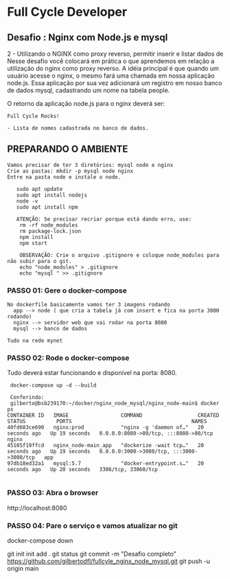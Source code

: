 # Full Cycle Developer
## Desafio : Nginx com Node.js e mysql 
 2 - Utilizando o NGINX como proxy reverso, permitir inserir e listar dados de Nesse desafio você colocará em prática o que aprendemos em relação a utilização do nginx como proxy reverso. A idéia principal é que quando um usuário acesse o nginx, o mesmo fará uma chamada em nossa aplicação node.js. Essa aplicação por sua vez adicionará um registro em nosso banco de dados mysql, cadastrando um nome na tabela people.

O retorno da aplicação node.js para o nginx deverá ser:
```
Full Cycle Rocks!

- Lista de nomes cadastrada no banco de dados.

```

## PREPARANDO O AMBIENTE
    Vamos precisar de ter 3 diretórios: mysql node e nginx
    Crie as pastas: mkdir -p mysql node nginx
    Entre na pasta node e instale o node. 
```
   sudo apt update
   sudo apt install nodejs
   node -v
   sudo apt install npm

   ATENÇÃO: Se precisar recriar porque está dando erro, use: 
    rm -rf node_modules
    rm package-lock.json
    npm install
    npm start
    
    OBSERVAÇÃO: Crie o arquivo .gitignore e coloque node_modules para não subir para o git.
    echo "node_modules" > .gitignore 
    echo "mysql " >> .gitignore 

```
### PASSO 01: Gere o docker-compose
```
No dockerfile basicamente vamos ter 3 imagens rodando
  app --> node ( que cria a tabela já com insert e fica na porta 3000 rodando)
  nginx --> servidor web que vai rodar na porta 8080
  mysql --> banco de dados

Tudo na rede mynet

```
### PASSO 02: Rode o docker-compose
 Tudo deverá estar funcionando e disponível na porta: 8080.
```
 docker-compose up -d --build 

 Conferindo:
 gilberto@bsb239170:~/docker/nginx_node_mysql/nginx_node-main$ docker ps
CONTAINER ID   IMAGE                 COMMAND                  CREATED          STATUS          PORTS                                       NAMES
40fd683ce690   nginx:prod            "nginx -g 'daemon of…"   20 seconds ago   Up 19 seconds   0.0.0.0:8080->80/tcp, :::8080->80/tcp       nginx
45105f19ffcd   nginx_node-main_app   "dockerize -wait tcp…"   20 seconds ago   Up 19 seconds   0.0.0.0:3000->3000/tcp, :::3000->3000/tcp   app
97db18ed32a1   mysql:5.7             "docker-entrypoint.s…"   20 seconds ago   Up 20 seconds   3306/tcp, 33060/tcp 
 
```

### PASSO 03: Abra o browser
  http://localhost:8080

### PASSO 04: Pare o serviço e vamos atualizar no git

docker-compose down

git init 
init add . 
git status
git commit -m "Desafio completo" 
https://github.com/gilbertodfl/fullcyle_nginx_node_mysql.git
git push -u origin main

```

